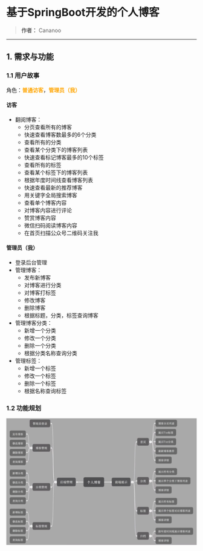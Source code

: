 # 基于SpringBoot开发的个人博客
> **作者：** Cananoo

---

## 1. 需求与功能

### 1.1 用户故事  

角色：**<span style="color:orange;">普通访客</span>**，**<span style="color:orange;">管理员（我）</span>**

#### 访客

- 翻阅博客：
  - 分页查看所有的博客
  - 快速查看博客数最多的6个分类
  - 查看所有的分类
  - 查看某个分类下的博客列表
  - 快速查看标记博客最多的10个标签
  - 查看所有的标签
  - 查看某个标签下的博客列表
  - 根据年度时间线查看博客列表
  - 快速查看最新的推荐博客
  - 用关键字全局搜索博客
  - 查看单个博客内容
  - 对博客内容进行评论
  - 赞赏博客内容
  - 微信扫码阅读博客内容
  - 在首页扫描公众号二维码关注我

#### 管理员（我）

- 登录后台管理
- 管理博客：
  - 发布新博客
  - 对博客进行分类
  - 对博客打标签
  - 修改博客
  - 删除博客
  - 根据标题，分类，标签查询博客
- 管理博客分类：
  - 新增一个分类
  - 修改一个分类
  - 删除一个分类
  - 根据分类名称查询分类
- 管理标签：
  - 新增一个标签
  - 修改一个标签
  - 删除一个标签
  - 根据名称查询标签

### 1.2 功能规划

![功能规划](图片/func.png)

